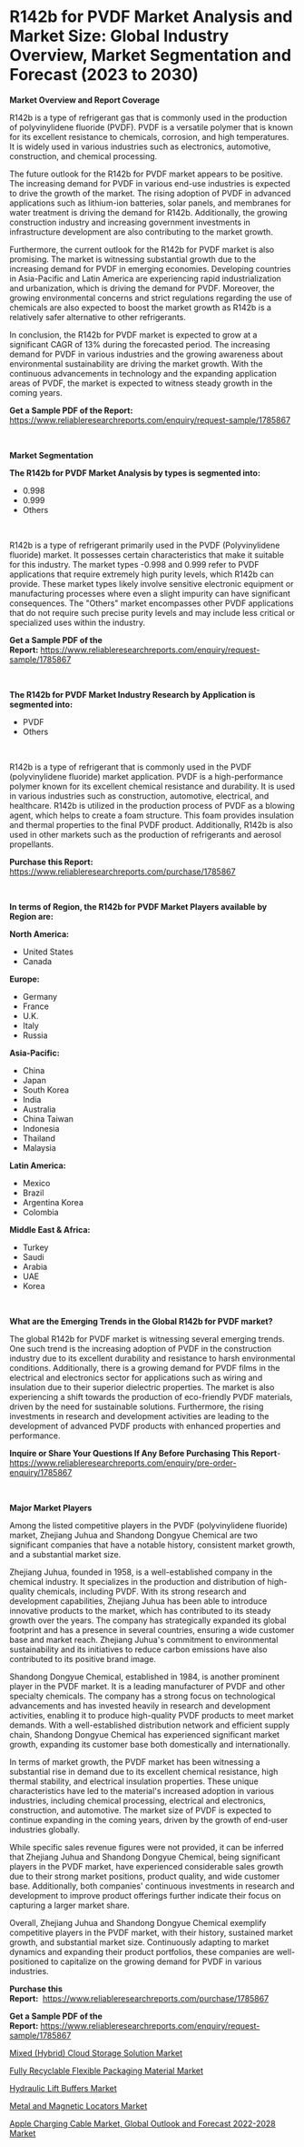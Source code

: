 <p><h1>R142b for PVDF Market Analysis and Market Size: Global Industry Overview, Market Segmentation and Forecast (2023 to 2030)</h1></p><p><strong>Market Overview and Report Coverage</strong></p>
<p><p>R142b is a type of refrigerant gas that is commonly used in the production of polyvinylidene fluoride (PVDF). PVDF is a versatile polymer that is known for its excellent resistance to chemicals, corrosion, and high temperatures. It is widely used in various industries such as electronics, automotive, construction, and chemical processing.</p><p>The future outlook for the R142b for PVDF market appears to be positive. The increasing demand for PVDF in various end-use industries is expected to drive the growth of the market. The rising adoption of PVDF in advanced applications such as lithium-ion batteries, solar panels, and membranes for water treatment is driving the demand for R142b. Additionally, the growing construction industry and increasing government investments in infrastructure development are also contributing to the market growth.</p><p>Furthermore, the current outlook for the R142b for PVDF market is also promising. The market is witnessing substantial growth due to the increasing demand for PVDF in emerging economies. Developing countries in Asia-Pacific and Latin America are experiencing rapid industrialization and urbanization, which is driving the demand for PVDF. Moreover, the growing environmental concerns and strict regulations regarding the use of chemicals are also expected to boost the market growth as R142b is a relatively safer alternative to other refrigerants.</p><p>In conclusion, the R142b for PVDF market is expected to grow at a significant CAGR of 13% during the forecasted period. The increasing demand for PVDF in various industries and the growing awareness about environmental sustainability are driving the market growth. With the continuous advancements in technology and the expanding application areas of PVDF, the market is expected to witness steady growth in the coming years.</p></p>
<p><strong>Get a Sample PDF of the Report:</strong> <a href="https://www.reliableresearchreports.com/enquiry/request-sample/1785867">https://www.reliableresearchreports.com/enquiry/request-sample/1785867</a></p>
<p>&nbsp;</p>
<p><strong>Market Segmentation</strong></p>
<p><strong>The R142b for PVDF Market Analysis by types is segmented into:</strong></p>
<p><ul><li>0.998</li><li>0.999</li><li>Others</li></ul></p>
<p>&nbsp;</p>
<p><p>R142b is a type of refrigerant primarily used in the PVDF (Polyvinylidene fluoride) market. It possesses certain characteristics that make it suitable for this industry. The market types -0.998 and 0.999 refer to PVDF applications that require extremely high purity levels, which R142b can provide. These market types likely involve sensitive electronic equipment or manufacturing processes where even a slight impurity can have significant consequences. The "Others" market encompasses other PVDF applications that do not require such precise purity levels and may include less critical or specialized uses within the industry.</p></p>
<p><strong>Get a Sample PDF of the Report:</strong>&nbsp;<a href="https://www.reliableresearchreports.com/enquiry/request-sample/1785867">https://www.reliableresearchreports.com/enquiry/request-sample/1785867</a></p>
<p>&nbsp;</p>
<p><strong>The R142b for PVDF Market Industry Research by Application is segmented into:</strong></p>
<p><ul><li>PVDF</li><li>Others</li></ul></p>
<p>&nbsp;</p>
<p><p>R142b is a type of refrigerant that is commonly used in the PVDF (polyvinylidene fluoride) market application. PVDF is a high-performance polymer known for its excellent chemical resistance and durability. It is used in various industries such as construction, automotive, electrical, and healthcare. R142b is utilized in the production process of PVDF as a blowing agent, which helps to create a foam structure. This foam provides insulation and thermal properties to the final PVDF product. Additionally, R142b is also used in other markets such as the production of refrigerants and aerosol propellants.</p></p>
<p><strong>Purchase this Report:</strong>&nbsp; <a href="https://www.reliableresearchreports.com/purchase/1785867">https://www.reliableresearchreports.com/purchase/1785867</a></p>
<p>&nbsp;</p>
<p><strong>In terms of Region, the R142b for PVDF Market Players available by Region are:</strong></p>
<p>
    <p> <strong> North America: </strong>
        <ul>
            <li>United States</li>
            <li>Canada</li>
        </ul>
        </p> 
    <p> <strong> Europe: </strong>
        <ul>
            <li>Germany</li>
            <li>France</li>
            <li>U.K.</li>
            <li>Italy</li>
            <li>Russia</li>
        </ul>
        </p> 
    <p> <strong> Asia-Pacific: </strong>
        <ul>
            <li>China</li>
            <li>Japan</li>
            <li>South Korea</li>
            <li>India</li>
            <li>Australia</li>
            <li>China Taiwan</li>
            <li>Indonesia</li>
            <li>Thailand</li>
            <li>Malaysia</li>
        </ul>
        </p> 
    <p> <strong> Latin America: </strong>
        <ul>
            <li>Mexico</li>
            <li>Brazil</li>
            <li>Argentina Korea</li>
            <li>Colombia</li>
        </ul>
        </p> 
    <p> <strong> Middle East & Africa: </strong>
        <ul>
            <li>Turkey</li>
            <li>Saudi</li>
            <li>Arabia</li>
            <li>UAE</li>
            <li>Korea</li>
        </ul>
    </p>
    </p>
<p>&nbsp;</p>
<p><strong>What are the Emerging Trends in the Global R142b for PVDF market?</strong></p>
<p><p>The global R142b for PVDF market is witnessing several emerging trends. One such trend is the increasing adoption of PVDF in the construction industry due to its excellent durability and resistance to harsh environmental conditions. Additionally, there is a growing demand for PVDF films in the electrical and electronics sector for applications such as wiring and insulation due to their superior dielectric properties. The market is also experiencing a shift towards the production of eco-friendly PVDF materials, driven by the need for sustainable solutions. Furthermore, the rising investments in research and development activities are leading to the development of advanced PVDF products with enhanced properties and performance.</p></p>
<p><strong>Inquire or Share Your Questions If Any Before Purchasing This Report</strong>- <a href="https://www.reliableresearchreports.com/enquiry/pre-order-enquiry/1785867">https://www.reliableresearchreports.com/enquiry/pre-order-enquiry/1785867</a></p>
<p>&nbsp;</p>
<p><strong>Major Market Players</strong></p>
<p><p>Among the listed competitive players in the PVDF (polyvinylidene fluoride) market, Zhejiang Juhua and Shandong Dongyue Chemical are two significant companies that have a notable history, consistent market growth, and a substantial market size.</p><p>Zhejiang Juhua, founded in 1958, is a well-established company in the chemical industry. It specializes in the production and distribution of high-quality chemicals, including PVDF. With its strong research and development capabilities, Zhejiang Juhua has been able to introduce innovative products to the market, which has contributed to its steady growth over the years. The company has strategically expanded its global footprint and has a presence in several countries, ensuring a wide customer base and market reach. Zhejiang Juhua's commitment to environmental sustainability and its initiatives to reduce carbon emissions have also contributed to its positive brand image.</p><p>Shandong Dongyue Chemical, established in 1984, is another prominent player in the PVDF market. It is a leading manufacturer of PVDF and other specialty chemicals. The company has a strong focus on technological advancements and has invested heavily in research and development activities, enabling it to produce high-quality PVDF products to meet market demands. With a well-established distribution network and efficient supply chain, Shandong Dongyue Chemical has experienced significant market growth, expanding its customer base both domestically and internationally.</p><p>In terms of market growth, the PVDF market has been witnessing a substantial rise in demand due to its excellent chemical resistance, high thermal stability, and electrical insulation properties. These unique characteristics have led to the material's increased adoption in various industries, including chemical processing, electrical and electronics, construction, and automotive. The market size of PVDF is expected to continue expanding in the coming years, driven by the growth of end-user industries globally.</p><p>While specific sales revenue figures were not provided, it can be inferred that Zhejiang Juhua and Shandong Dongyue Chemical, being significant players in the PVDF market, have experienced considerable sales growth due to their strong market positions, product quality, and wide customer base. Additionally, both companies' continuous investments in research and development to improve product offerings further indicate their focus on capturing a larger market share.</p><p>Overall, Zhejiang Juhua and Shandong Dongyue Chemical exemplify competitive players in the PVDF market, with their history, sustained market growth, and substantial market size. Continuously adapting to market dynamics and expanding their product portfolios, these companies are well-positioned to capitalize on the growing demand for PVDF in various industries.</p></p>
<p><strong>Purchase this Report:</strong>&nbsp;&nbsp;<a href="https://www.reliableresearchreports.com/purchase/1785867">https://www.reliableresearchreports.com/purchase/1785867</a></p>
<p></p>
<p><strong>Get a Sample PDF of the Report:</strong>&nbsp;<a href="https://www.reliableresearchreports.com/enquiry/request-sample/1785867">https://www.reliableresearchreports.com/enquiry/request-sample/1785867</a></p>
<p><p><a href="https://www.linkedin.com/pulse/mixed-hybrid-cloud-storage-solution-market-research-report/">Mixed (Hybrid) Cloud Storage Solution Market</a></p><p><a href="https://www.linkedin.com/pulse/fully-recyclable-flexible-packaging-material-market-size/">Fully Recyclable Flexible Packaging Material Market</a></p><p><a href="https://github.com/gshchiplitsov/Market-Research-Report-List-1/blob/main/hydraulic-lift-buffers-market.md">Hydraulic Lift Buffers Market</a></p><p><a href="https://github.com/rahu1503/Market-Research-Report-List-1/blob/main/metal-and-magnetic-locators-market.md">Metal and Magnetic Locators Market</a></p><p><a href="https://medium.com/@janrussell6445/apple-charging-cable-market-global-outlook-and-forecast-2022-2028-market-size-reveals-the-best-350b82568ce5">Apple Charging Cable Market, Global Outlook and Forecast 2022-2028 Market</a></p></p>